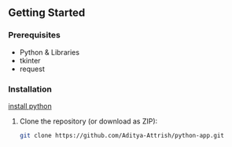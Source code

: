 ## Getting Started

### Prerequisites

- Python & Libraries
- tkinter
- request

### Installation

[install python ](https://www.python.org/)

1. Clone the repository (or download as ZIP):
   ```bash
   git clone https://github.com/Aditya-Attrish/python-app.git
